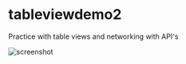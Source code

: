 # tableviewdemo2
Practice with table views and networking with API's

![screenshot](https://cloud.githubusercontent.com/assets/11927517/8265587/75e26988-16b3-11e5-92af-1483826a2228.gif)
